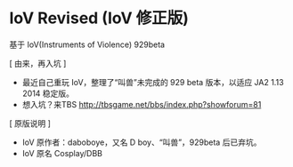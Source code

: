 # IoV Revised (IoV 修正版)

基于 IoV(Instruments of Violence) 929beta

[ 由来，再入坑 ]

 * 最近自己重玩 IoV，整理了“叫兽”未完成的 929 beta 版本，以适应 JA2 1.13 2014 稳定版。
 * 想入坑？来TBS http://tbsgame.net/bbs/index.php?showforum=81

[ 原版说明 ]

 * IoV 原作者：daboboye，又名 D boy、“叫兽”，929beta 后已弃坑。
 * IoV 原名 Cosplay/DBB
